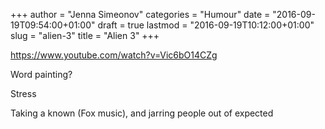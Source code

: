 +++
author = "Jenna Simeonov"
categories = "Humour"
date = "2016-09-19T09:54:00+01:00"
draft = true
lastmod = "2016-09-19T10:12:00+01:00"
slug = "alien-3"
title = "Alien 3"
+++

https://www.youtube.com/watch?v=Vic6bO14CZg

Word painting?

Stress

Taking a known (Fox music), and jarring people out of expected
